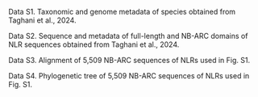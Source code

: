 Data S1. Taxonomic and genome metadata of species obtained from Taghani et al., 2024.

Data S2. Sequence and metadata of full-length and NB-ARC domains of NLR sequences obtained from Taghani et al., 2024.

Data S3. Alignment of 5,509 NB-ARC sequences of NLRs used in Fig. S1.

Data S4. Phylogenetic tree of 5,509 NB-ARC sequences of NLRs used in Fig. S1.
